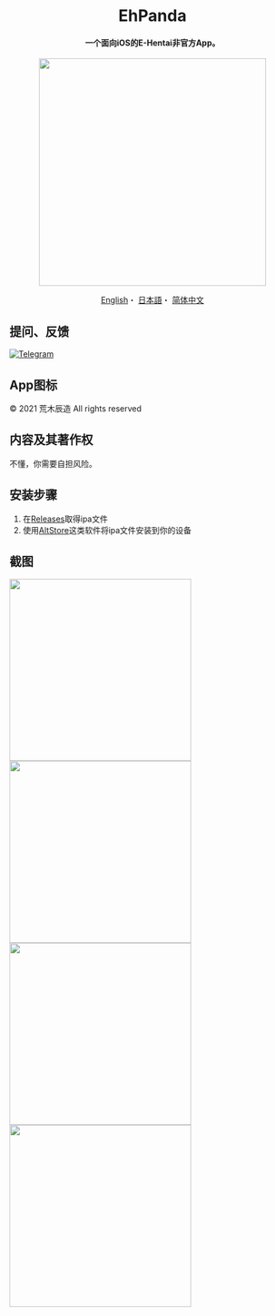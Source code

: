 <h1 align="center">EhPanda</h1>

<h4 align="center">一个面向iOS的E-Hentai非官方App。</h4>

<p align="center">
<img src="https://user-images.githubusercontent.com/31207151/105609404-0acbff00-5de4-11eb-9e88-f3c6e0ba9d44.png" width="400"></img>
</p>

<p align="center">
  <a href="/README.md">English</a>・
  <a href="/README.jpn.md">日本語</a>・
  <a href="/README.chs.md">简体中文</a>
</p>

## 提问、反馈
[![Telegram](https://img.shields.io/badge/chat-Telegram-blue.svg)](https://t.me/ehpanda)

## App图标
© 2021 荒木辰造 All rights reserved

## 内容及其著作权
不懂，你需要自担风险。

## 安装步骤
1. 在[Releases](https://github.com/arakitatsuzou/EhPanda/releases)取得ipa文件
2. 使用[AltStore](https://altstore.io)这类软件将ipa文件安装到你的设备

## 截图
<img src="https://user-images.githubusercontent.com/31207151/110208832-5afaae80-7ec4-11eb-8077-cc67be6f1080.jpg" width="320"><img src="https://user-images.githubusercontent.com/31207151/110208834-5cc47200-7ec4-11eb-9cbf-7bfa6a5c72ab.jpg" width="320"><img src="https://user-images.githubusercontent.com/31207151/110208837-5e8e3580-7ec4-11eb-9f52-0778281258bd.jpg" width="320"><img src="https://user-images.githubusercontent.com/31207151/110208838-5f26cc00-7ec4-11eb-8c4f-5c950e307dad.jpg" width="320">
